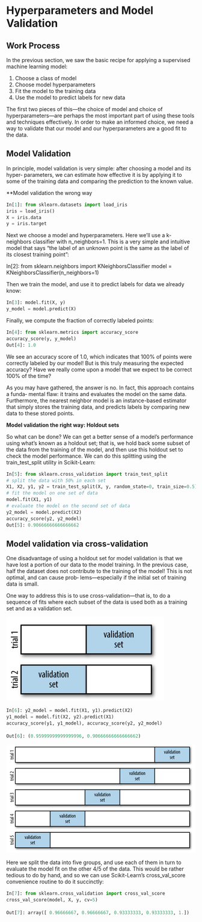 # Hyperparameters and Model Validation

## Work Process

In the previous section, we saw the basic recipe for applying a supervised machine
learning model:

1. Choose a class of model
2. Choose model hyperparameters
3. Fit the model to the training data
4. Use the model to predict labels for new data

The first two pieces of this—the choice of model and choice of hyperparameters—are
perhaps the most important part of using these tools and techniques effectively. In
order to make an informed choice, we need a way to validate that our model and our
hyperparameters are a good fit to the data.

## Model Validation

In principle, model validation is very simple: after choosing a model and its hyper‐
parameters, we can estimate how effective it is by applying it to some of the training
data and comparing the prediction to the known value.

**Model validation the wrong way

```python
In[1]: from sklearn.datasets import load_iris
iris = load_iris()
X = iris.data
y = iris.target
```

Next we choose a model and hyperparameters. Here we’ll use a k-neighbors classifier
with n_neighbors=1. This is a very simple and intuitive model that says “the label of
an unknown point is the same as the label of its closest training point”:

In[2]: from sklearn.neighbors import KNeighborsClassifier
model = KNeighborsClassifier(n_neighbors=1)

Then we train the model, and use it to predict labels for data we already know:

```python
In[3]: model.fit(X, y)
y_model = model.predict(X)
```

Finally, we compute the fraction of correctly labeled points:

```python
In[4]: from sklearn.metrics import accuracy_score
accuracy_score(y, y_model)
Out[4]: 1.0
```

We see an accuracy score of 1.0, which indicates that 100% of points were correctly
labeled by our model! But is this truly measuring the expected accuracy? Have we
really come upon a model that we expect to be correct 100% of the time?

As you may have gathered, the answer is no. In fact, this approach contains a funda‐
mental flaw: it trains and evaluates the model on the same data. Furthermore, the
nearest neighbor model is an instance-based estimator that simply stores the training
data, and predicts labels by comparing new data to these stored points.

**Model validation the right way: Holdout sets**

So what can be done? We can get a better sense of a model’s performance using what’s
known as a holdout set; that is, we hold back some subset of the data from the training
of the model, and then use this holdout set to check the model performance. We can
do this splitting using the train_test_split utility in Scikit-Learn:

```python
In[5]: from sklearn.cross_validation import train_test_split
# split the data with 50% in each set
X1, X2, y1, y2 = train_test_split(X, y, random_state=0, train_size=0.5)
# fit the model on one set of data
model.fit(X1, y1)
# evaluate the model on the second set of data
y2_model = model.predict(X2)
accuracy_score(y2, y2_model)
Out[5]: 0.90666666666666662
```

## Model validation via cross-validation

One disadvantage of using a holdout set for model validation is that we have lost a
portion of our data to the model training. In the previous case, half the dataset does
not contribute to the training of the model! This is not optimal, and can cause prob‐
lems—especially if the initial set of training data is small.

One way to address this is to use cross-validation—that is, to do a sequence of fits
where each subset of the data is used both as a training set and as a validation set.

![cross-validation](../../../images/ml/cross-validation.png)

```python
In[6]: y2_model = model.fit(X1, y1).predict(X2)
y1_model = model.fit(X2, y2).predict(X1)
accuracy_score(y1, y1_model), accuracy_score(y2, y2_model)

Out[6]: (0.95999999999999996, 0.90666666666666662)
```

![cross-validation1](../../../images/ml/cross-validation1.png)

Here we split the data into five groups, and use each of them in turn to evaluate the
model fit on the other 4/5 of the data. This would be rather tedious to do by hand,
and so we can use Scikit-Learn’s cross_val_score convenience routine to do it
succinctly:

```python
In[7]: from sklearn.cross_validation import cross_val_score
cross_val_score(model, X, y, cv=5)

Out[7]: array([ 0.96666667, 0.96666667, 0.93333333, 0.93333333, 1.])
```